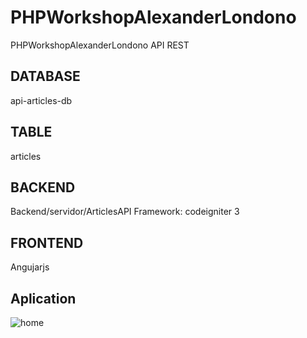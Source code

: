 # PHPWorkshopAlexanderLondono
PHPWorkshopAlexanderLondono API REST 


## DATABASE
api-articles-db


## TABLE
articles


## BACKEND
Backend/servidor/ArticlesAPI
Framework: codeigniter 3


## FRONTEND
Angujarjs


## Aplication

![home](https://github.com/alexlondon07/PHPWorkshopAlexanderLondono/blob/master/app-test-.gif)
